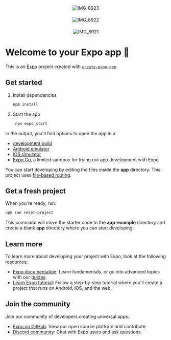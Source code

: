 




<div style="display: flex; flex-direction: column; align-items: center;">

  <img src="https://github.com/wafiibrahim/yapper-app/assets/62071785/b8af658a-f0b7-4338-b4cd-267a40a3bcab" alt="IMG_8923" style="margin-bottom: 20px; max-width: 100%; height: auto;">
  <img src="https://github.com/wafiibrahim/yapper-app/assets/62071785/a3096bbe-d515-4592-ab1a-4b2e117fa32f" alt="IMG_8922" style="margin-bottom: 20px; max-width: 100%; height: auto;">
  <img src="https://github.com/wafiibrahim/yapper-app/assets/62071785/089c2bf0-61d5-4589-8a3f-28793aa53a48" alt="IMG_8921" style="max-width: 100%; height: auto;">

</div>






# Welcome to your Expo app 👋

This is an [Expo](https://expo.dev) project created with [`create-expo-app`](https://www.npmjs.com/package/create-expo-app).

## Get started

1. Install dependencies

   ```bash
   npm install
   ```

2. Start the app

   ```bash
    npx expo start
   ```

In the output, you'll find options to open the app in a

- [development build](https://docs.expo.dev/develop/development-builds/introduction/)
- [Android emulator](https://docs.expo.dev/workflow/android-studio-emulator/)
- [iOS simulator](https://docs.expo.dev/workflow/ios-simulator/)
- [Expo Go](https://expo.dev/go), a limited sandbox for trying out app development with Expo

You can start developing by editing the files inside the **app** directory. This project uses [file-based routing](https://docs.expo.dev/router/introduction).

## Get a fresh project

When you're ready, run:

```bash
npm run reset-project
```

This command will move the starter code to the **app-example** directory and create a blank **app** directory where you can start developing.

## Learn more

To learn more about developing your project with Expo, look at the following resources:

- [Expo documentation](https://docs.expo.dev/): Learn fundamentals, or go into advanced topics with our [guides](https://docs.expo.dev/guides).
- [Learn Expo tutorial](https://docs.expo.dev/tutorial/introduction/): Follow a step-by-step tutorial where you'll create a project that runs on Android, iOS, and the web.

## Join the community

Join our community of developers creating universal apps.

- [Expo on GitHub](https://github.com/expo/expo): View our open source platform and contribute.
- [Discord community](https://chat.expo.dev): Chat with Expo users and ask questions.
